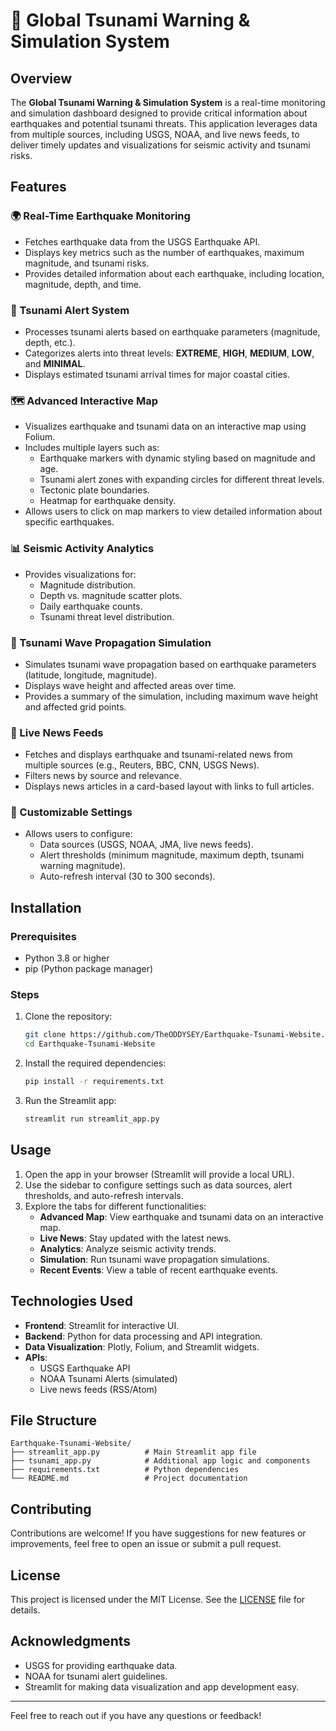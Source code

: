 # 🌊 Global Tsunami Warning & Simulation System

## Overview
The **Global Tsunami Warning & Simulation System** is a real-time monitoring and simulation dashboard designed to provide critical information about earthquakes and potential tsunami threats. This application leverages data from multiple sources, including USGS, NOAA, and live news feeds, to deliver timely updates and visualizations for seismic activity and tsunami risks.

## Features

### 🌍 Real-Time Earthquake Monitoring
- Fetches earthquake data from the USGS Earthquake API.
- Displays key metrics such as the number of earthquakes, maximum magnitude, and tsunami risks.
- Provides detailed information about each earthquake, including location, magnitude, depth, and time.

### 🌊 Tsunami Alert System
- Processes tsunami alerts based on earthquake parameters (magnitude, depth, etc.).
- Categorizes alerts into threat levels: **EXTREME**, **HIGH**, **MEDIUM**, **LOW**, and **MINIMAL**.
- Displays estimated tsunami arrival times for major coastal cities.

### 🗺️ Advanced Interactive Map
- Visualizes earthquake and tsunami data on an interactive map using Folium.
- Includes multiple layers such as:
  - Earthquake markers with dynamic styling based on magnitude and age.
  - Tsunami alert zones with expanding circles for different threat levels.
  - Tectonic plate boundaries.
  - Heatmap for earthquake density.
- Allows users to click on map markers to view detailed information about specific earthquakes.

### 📊 Seismic Activity Analytics
- Provides visualizations for:
  - Magnitude distribution.
  - Depth vs. magnitude scatter plots.
  - Daily earthquake counts.
  - Tsunami threat level distribution.

### 🌊 Tsunami Wave Propagation Simulation
- Simulates tsunami wave propagation based on earthquake parameters (latitude, longitude, magnitude).
- Displays wave height and affected areas over time.
- Provides a summary of the simulation, including maximum wave height and affected grid points.

### 📰 Live News Feeds
- Fetches and displays earthquake and tsunami-related news from multiple sources (e.g., Reuters, BBC, CNN, USGS News).
- Filters news by source and relevance.
- Displays news articles in a card-based layout with links to full articles.

### 🔧 Customizable Settings
- Allows users to configure:
  - Data sources (USGS, NOAA, JMA, live news feeds).
  - Alert thresholds (minimum magnitude, maximum depth, tsunami warning magnitude).
  - Auto-refresh interval (30 to 300 seconds).

## Installation

### Prerequisites
- Python 3.8 or higher
- pip (Python package manager)

### Steps
1. Clone the repository:
   ```bash
   git clone https://github.com/TheODDYSEY/Earthquake-Tsunami-Website.git
   cd Earthquake-Tsunami-Website
   ```
2. Install the required dependencies:
   ```bash
   pip install -r requirements.txt
   ```
3. Run the Streamlit app:
   ```bash
   streamlit run streamlit_app.py
   ```

## Usage
1. Open the app in your browser (Streamlit will provide a local URL).
2. Use the sidebar to configure settings such as data sources, alert thresholds, and auto-refresh intervals.
3. Explore the tabs for different functionalities:
   - **Advanced Map**: View earthquake and tsunami data on an interactive map.
   - **Live News**: Stay updated with the latest news.
   - **Analytics**: Analyze seismic activity trends.
   - **Simulation**: Run tsunami wave propagation simulations.
   - **Recent Events**: View a table of recent earthquake events.

## Technologies Used
- **Frontend**: Streamlit for interactive UI.
- **Backend**: Python for data processing and API integration.
- **Data Visualization**: Plotly, Folium, and Streamlit widgets.
- **APIs**:
  - USGS Earthquake API
  - NOAA Tsunami Alerts (simulated)
  - Live news feeds (RSS/Atom)

## File Structure
```
Earthquake-Tsunami-Website/
├── streamlit_app.py          # Main Streamlit app file
├── tsunami_app.py            # Additional app logic and components
├── requirements.txt          # Python dependencies
└── README.md                 # Project documentation
```

## Contributing
Contributions are welcome! If you have suggestions for new features or improvements, feel free to open an issue or submit a pull request.

## License
This project is licensed under the MIT License. See the [LICENSE](LICENSE) file for details.

## Acknowledgments
- USGS for providing earthquake data.
- NOAA for tsunami alert guidelines.
- Streamlit for making data visualization and app development easy.

---

Feel free to reach out if you have any questions or feedback!
